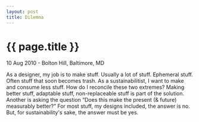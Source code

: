 ```yaml
---
layout: post
title: Dilemna
---
```


{{ page.title }}
================

<p class="meta">10 Aug 2010 - Bolton Hill, Baltimore, MD</p>

As a designer, my job is to make stuff. Usually a lot of stuff. Ephemeral stuff. Often stuff that soon becomes trash. As a sustainabilitist, I want to make and consume less stuff. How do I reconcile these two extremes? Making better stuff, adaptable stuff, non-replaceable stuff is part of the solution. Another is asking the question “Does this make the present (& future) measurably better?” For most stuff, my designs included, the answer is no. But, for sustainability's sake, the answer must be yes.